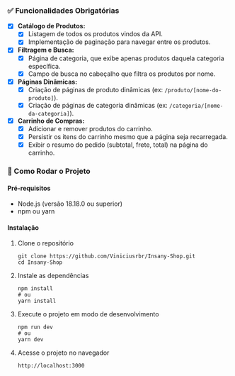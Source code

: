 ### ✅ Funcionalidades Obrigatórias

- [X] **Catálogo de Produtos:**
    - [X] Listagem de todos os produtos vindos da API.
    - [X] Implementação de paginação para navegar entre os produtos.
- [X] **Filtragem e Busca:**
    - [X] Página de categoria, que exibe apenas produtos daquela categoria específica.
    - [X] Campo de busca no cabeçalho que filtra os produtos por nome.
- [X] **Páginas Dinâmicas:**
    - [X] Criação de páginas de produto dinâmicas (ex: `/produto/[nome-do-produto]`).
    - [X] Criação de páginas de categoria dinâmicas (ex: `/categoria/[nome-da-categoria]`).
- [X] **Carrinho de Compras:**
    - [X] Adicionar e remover produtos do carrinho.
    - [X] Persistir os itens do carrinho mesmo que a página seja recarregada.
    - [X] Exibir o resumo do pedido (subtotal, frete, total) na página do carrinho.

### 🚀 Como Rodar o Projeto

#### Pré-requisitos
- Node.js (versão 18.18.0 ou superior)
- npm ou yarn

#### Instalação
1. Clone o repositório
   ```
   git clone https://github.com/Viniciusrbr/Insany-Shop.git
   cd Insany-Shop
   ```

2. Instale as dependências
   ```
   npm install
   # ou
   yarn install
   ```

3. Execute o projeto em modo de desenvolvimento
   ```
   npm run dev
   # ou
   yarn dev
   ```

4. Acesse o projeto no navegador
   ```
   http://localhost:3000
   ```
